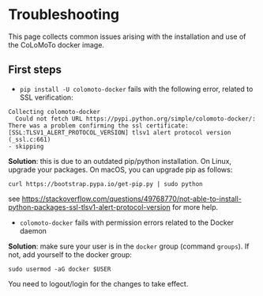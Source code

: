 # Troubleshooting

This page collects common issues arising with the installation and use of the CoLoMoTo docker image.

## First steps

* `pip install -U colomoto-docker` fails with the following error, related to SSL verification:
```
Collecting colomoto-docker
  Could not fetch URL https://pypi.python.org/simple/colomoto-docker/:
There was a problem confirming the ssl certificate: [SSL:TLSV1_ALERT_PROTOCOL_VERSION] tlsv1 alert protocol version (_ssl.c:661)
- skipping
```
**Solution**: this is due to an outdated pip/python installation. On Linux, upgrade your packages. On macOS, you can upgrade pip as follows:
```
curl https://bootstrap.pypa.io/get-pip.py | sudo python
```
see https://stackoverflow.com/questions/49768770/not-able-to-install-python-packages-ssl-tlsv1-alert-protocol-version for more help.

* `colomoto-docker` fails with permission errors related to the Docker daemon

**Solution**: make sure your user is in the `docker` group (command `groups`). If not, add yourself to the docker group:
```
sudo usermod -aG docker $USER
```
You need to logout/login for the changes to take effect.
